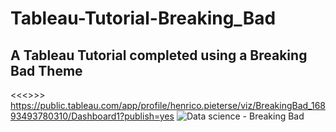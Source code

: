 # Tableau-Tutorial-Breaking_Bad
A Tableau Tutorial completed using a Breaking Bad Theme
--------------------------------------------------------------------------
<<<<LINK>>>>
https://public.tableau.com/app/profile/henrico.pieterse/viz/BreakingBad_16893493780310/Dashboard1?publish=yes
![Data science - Breaking Bad](https://github.com/HenricoPi/Tableau-Tutorial-Breaking_Bad/assets/110978979/f0e29404-4476-4b03-b080-46f75b140b78)
